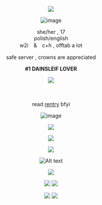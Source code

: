 <div align="center">

<div align="center">

![](https://img1.picmix.com/output/pic/normal/4/3/5/8/12218534_854e6.gif)

![image](https://64.media.tumblr.com/3171f0094771bb00edc4e9c628342bd7/ca9a377942aa49e9-39/s500x750/bf0acc8fb5536c22fcf386414595dc8083c432ee.pnj)


<div align="center"> she/her , 17
<div align="center"> polish/english
<div align="center"> w2i　&　c+h   ,  offtab a lot
  
safe server , crowns are appreciated  
 
 **#1 DAINSLEIF LOVER**
  
  ![](https://64.media.tumblr.com/3853b98a8ffc3d2707d6f49de11ea6c7/2b6109a88798b692-50/s75x75_c1/2649f64ddc16ac3eb4d964bb8ebcc440a39e0665.gifv)
<div align="center">　
<div align="center">  

  read [rentry](https://rentry.co/lesbianvampyrezfromouterspace) bfyi

![image](https://64.media.tumblr.com/3171f0094771bb00edc4e9c628342bd7/ca9a377942aa49e9-39/s500x750/bf0acc8fb5536c22fcf386414595dc8083c432ee.pnj)

![](https://komarev.com/ghpvc/?username=vampyrezcry&color=55649f)

![](https://media.discordapp.net/attachments/785202344202862592/1377709241108009082/Projekt_bez_nazwy_2.png?ex=6839f337&is=6838a1b7&hm=aa404fdccc84261c8907cb9467d2523a40b7dad867955f42fc1a937520a4a4ec&=&format=webp&quality=lossless&width=155&height=88)

![](https://64.media.tumblr.com/dd75959eabe7c20ee71ffcbb5345eaac/f6e0c2fab9433338-68/s250x400/1ad0e1728d9c16f3d4c3853c1f6ea5fe80126383.pnj)

![Alt text](https://spotify-recently-played-readme.vercel.app/api?user=aprk7av7vx608vb8xnbyxnt4c)

![](https://media.tenor.com/OEzz8RSUqRgAAAAm/blinkie-blinkies.webp)

![](https://64.media.tumblr.com/171b910905e72f81f815be5ea4eb3375/5d696a7f4d95b9d3-2a/s100x200/23265f086277fd7906236e14d0d6091547918f64.gifv) ![](https://64.media.tumblr.com/4f56eb3d968bf2df0672560595178131/5d696a7f4d95b9d3-01/s100x200/a997aedcb03a126c629c5ed2e3a533d95274bd9f.gifv)

![](https://media.discordapp.net/attachments/785202344202862592/1377700274378113094/9vl3xe.jpg?ex=6839eadd&is=6838995d&hm=bec5d375aab37c8d652b1121953c3054e769e787420aae6e06e4e311e2d2c8a9&=&format=webp&width=1068&height=750)
![](https://64.media.tumblr.com/3171f0094771bb00edc4e9c628342bd7/ca9a377942aa49e9-39/s500x750/bf0acc8fb5536c22fcf386414595dc8083c432ee.pnj)
